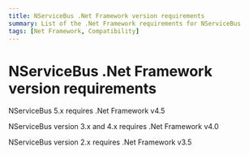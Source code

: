 ```yaml
---
title: NServiceBus .Net Framework version requirements
summary: List of the .Net Framework requirements for NServiceBus
tags: [Net Framework, Compatibility]
---
```


# NServiceBus .Net Framework version requirements

NServiceBus 5.x requires .Net Framework v4.5 

NServiceBus version 3.x and 4.x requires .Net Framework v4.0

NServiceBus version 2.x requires .Net Framework v3.5
